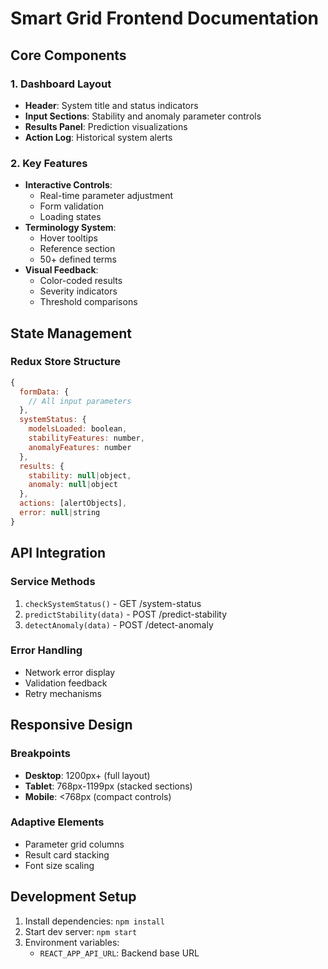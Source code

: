 # Smart Grid Frontend Documentation

## Core Components

### 1. Dashboard Layout
- **Header**: System title and status indicators
- **Input Sections**: Stability and anomaly parameter controls
- **Results Panel**: Prediction visualizations
- **Action Log**: Historical system alerts

### 2. Key Features
- **Interactive Controls**:
  - Real-time parameter adjustment
  - Form validation
  - Loading states
- **Terminology System**:
  - Hover tooltips
  - Reference section
  - 50+ defined terms
- **Visual Feedback**:
  - Color-coded results
  - Severity indicators
  - Threshold comparisons

## State Management

### Redux Store Structure
```javascript
{
  formData: {
    // All input parameters
  },
  systemStatus: {
    modelsLoaded: boolean,
    stabilityFeatures: number,
    anomalyFeatures: number  
  },
  results: {
    stability: null|object,
    anomaly: null|object
  },
  actions: [alertObjects],
  error: null|string
}
```

## API Integration

### Service Methods
1. `checkSystemStatus()` - GET /system-status
2. `predictStability(data)` - POST /predict-stability
3. `detectAnomaly(data)` - POST /detect-anomaly

### Error Handling
- Network error display
- Validation feedback
- Retry mechanisms

## Responsive Design

### Breakpoints
- **Desktop**: 1200px+ (full layout)
- **Tablet**: 768px-1199px (stacked sections)
- **Mobile**: <768px (compact controls)

### Adaptive Elements
- Parameter grid columns
- Result card stacking
- Font size scaling

## Development Setup
1. Install dependencies: `npm install`
2. Start dev server: `npm start`
3. Environment variables:
   - `REACT_APP_API_URL`: Backend base URL
